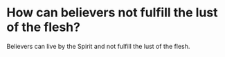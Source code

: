 # How can believers not fulfill the lust of the flesh?

Believers can live by the Spirit and not fulfill the lust of the flesh.
